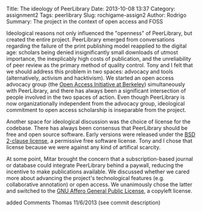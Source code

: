 Title: The ideology of PeerLibrary
Date: 2013-10-08 13:37
Category: assignment2
Tags: peerlibrary
Slug: rochigame-assign2
Author: Rodrigo
Summary: The project in the context of open access and FOSS

Ideological reasons not only influenced the "openness" of PeerLibrary, but created the entire project. PeerLibrary emerged from conversations regarding the failure of the print publishing model reapplied to the digital age: scholars being denied insignificantly small downloads of utmost importance, the inexplicably high costs of publication, and the unreliability of peer review as the primary method of quality control. Tony and I felt that we should address this problem in two spaces: advocacy and tools (alternatively, activism and hacktivism). We started an open access advocacy group (the [Open Access Initiative at Berkeley](http://oa.berkeley.edu/)) simultaneously with PeerLibrary, and there has always been a significant intersection of people involved in the two spaces of action. Even though PeerLibrary is now organizationally independent from the advocacy group, ideological commitment to open access scholarship is inseparable from the project.

Another space for ideological discussion was the choice of license for the codebase. There has always been consensus that PeerLibrary should be free and open source software. Early versions were released under the [BSD 2-clause license](http://directory.fsf.org/wiki?title=License:FreeBSD), a permissive free software license. Tony and I chose that license because we were against any kind of artifical scarcity.

At some point, Mitar brought the concern that a subscription-based journal or database could integrate PeerLibrary behind a paywall, reducing the incentive to make publications available. We discussed whether we cared more about advancing the project's technological features (e.g. collaborative annotation) or open access. We unanimously chose the latter and switched to the [GNU Affero General Public License](http://www.gnu.org/licenses/agpl-3.0.html), a copyleft license.


added Comments Thomas 11/6/2013 (see commit description)


